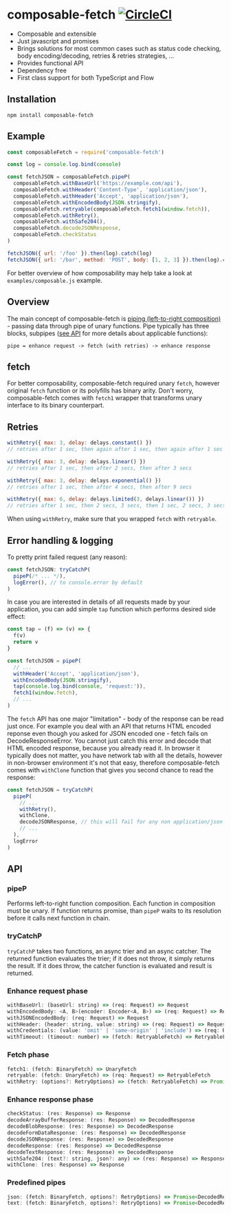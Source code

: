 # composable-fetch [![CircleCI](https://circleci.com/gh/honzabrecka/composable-fetch/tree/master.svg?style=svg&circle-token=eefe6811545741764260a25f382c13da0d6e31a7)](https://circleci.com/gh/honzabrecka/composable-fetch/tree/master)

 - Composable and extensible
 - Just javascript and promises
 - Brings solutions for most common cases such as status code checking, body encoding/decoding, retries & retries strategies, ...
 - Provides functional API
 - Dependency free
 - First class support for both TypeScript and Flow

## Installation

```
npm install composable-fetch
```

## Example

```js
const composableFetch = require('composable-fetch')

const log = console.log.bind(console)

const fetchJSON = composableFetch.pipeP(
  composableFetch.withBaseUrl('https://example.com/api'),
  composableFetch.withHeader('Content-Type', 'application/json'),
  composableFetch.withHeader('Accept', 'application/json'),
  composableFetch.withEncodedBody(JSON.stringify),
  composableFetch.retryable(composableFetch.fetch1(window.fetch)),
  composableFetch.withRetry(),
  composableFetch.withSafe204(),
  composableFetch.decodeJSONResponse,
  composableFetch.checkStatus
)

fetchJSON({ url: '/foo' }).then(log).catch(log)
fetchJSON({ url: '/bar', method: 'POST', body: [1, 2, 3] }).then(log).catch(log)
```

For better overview of how composability may help take a look at `examples/composable.js` example.

## Overview

The main concept of composable-fetch is [piping (left-to-right composition)](#pipep) - passing data through pipe of unary functions. Pipe typically has three blocks, subpipes ([see API](#api) for more details about applicable functions):

```
pipe = enhance request -> fetch (with retries) -> enhance response
```

## fetch

For better composability, composable-fetch required unary `fetch`, however original `fetch` function or its polyfills has binary arity. Don't worry, composable-fetch comes with `fetch1` wrapper that transforms unary interface to its binary counterpart.

## Retries

```js
withRetry({ max: 3, delay: delays.constant() })
// retries after 1 sec, then again after 1 sec, then again after 1 sec

withRetry({ max: 3, delay: delays.linear() })
// retries after 1 sec, then after 2 secs, then after 3 secs

withRetry({ max: 3, delay: delays.exponential() })
// retries after 1 sec, then after 4 secs, then after 9 secs

withRetry({ max: 6, delay: delays.limited(3, delays.linear()) })
// retries after 1 sec, then 2 secs, 3 secs, then 1 sec, 2 secs, 3 secs
```

When using `withRetry`, make sure that you wrapped `fetch` with `retryable`.

## Error handling & logging

To pretty print failed request (any reason):

```js
const fetchJSON: tryCatchP(
  pipeP(/* ... */),
  logError(), // to console.error by default
)
```

In case you are interested in details of all requests made by your application, you can add simple `tap` function which performs desired side effect:

```js
const tap = (f) => (v) => {
  f(v)
  return v
}

const fetchJSON = pipeP(
  // ...
  withHeader('Accept', 'application/json'),
  withEncodedBody(JSON.stringify),
  tap(console.log.bind(console, 'request:')),
  fetch1(window.fetch),
  // ...
)
```

The `fetch` API has one major "limitation" - body of the response can be read just once. For example you deal with an API that returns HTML encoded reponse even though you asked for JSON encoded one - fetch fails on DecodeResponseError. You cannot just catch this error and decode that HTML encoded response, because you already read it. In browser it typically does not matter, you have network tab with all the details, however in non-browser environment it's not that easy, therefore composable-fetch comes with `withClone` function that gives you second chance to read the response:

```js
const fetchJSON = tryCatchP(
  pipeP(
    // ...
    withRetry(),
    withClone,
    decodeJSONResponse, // this will fail for any non application/json response
    // ...
  ),
  logError
)
```

## API

### pipeP

Performs left-to-right function composition. Each function in composition must be unary. If function returns promise, than `pipeP` waits to its resolution before it calls next function in chain.

### tryCatchP

`tryCatchP` takes two functions, an async trier and an async catcher. The returned function evaluates the trier; if it does not throw, it simply returns the result. If it does throw, the catcher function is evaluated and result is returned.

### Enhance request phase

```js
withBaseUrl: (baseUrl: string) => (req: Request) => Request
withEncodedBody: <A, B>(encoder: Encoder<A, B>) => (req: Request) => Request
withJSONEncodedBody: (req: Request) => Request
withHeader: (header: string, value: string) => (req: Request) => Request
withCredentials: (value: 'omit' | 'same-origin' | 'include') => (req: Request) => Request
withTimeout: (timeout: number) => (fetch: RetryableFetch) => RetryableFetch
```

### Fetch phase

```js
fetch1: (fetch: BinaryFetch) => UnaryFetch
retryable: (fetch: UnaryFetch) => (req: Request) => RetryableFetch
withRetry: (options?: RetryOptions) => (fetch: RetryableFetch) => Promise<Response>
```

### Enhance response phase

```js
checkStatus: (res: Response) => Response
decodeArrayBufferResponse: (res: Response) => DecodedResponse
decodeBlobResponse: (res: Response) => DecodedResponse
decodeFormDataResponse: (res: Response) => DecodedResponse
decodeJSONResponse: (res: Response) => DecodedResponse
decodeResponse: (res: Response) => DecodedResponse
decodeTextResponse: (res: Response) => DecodedResponse
withSafe204: (text?: string, json?: any) => (res: Response) => Response
withClone: (res: Response) => Response
```

### Predefined pipes

```js
json: (fetch: BinaryFetch, options?: RetryOptions) => Promise<DecodedResponse>
text: (fetch: BinaryFetch, options?: RetryOptions) => Promise<DecodedResponse>
```
